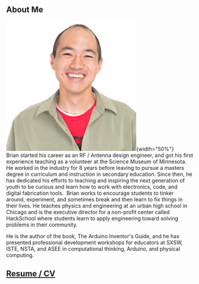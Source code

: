 ## About Me
![Headshot](/images/headshot_brian.png){width="50%"}  
Brian started his career as an RF / Antenna design engineer, and got his first experience teaching as a volunteer at the Science Museum of Minnesota. He worked in the industry for 8 years before leaving to pursue a masters degree in curriculum and instruction in secondary education. Since then, he has dedicated his efforts to teaching and inspiring the next generation of youth to be curious and learn how to work with electronics, code, and digital fabrication tools.
​
Brian works to encourage students to tinker around, experiment, and sometimes break and then learn to fix things in their lives. He teaches physics and engineering at an urban high school in Chicago and is the executive director for a non-profit center called HackSchool where students learn to apply engineering toward solving problems in their community. 

He is the author of the book, The Arduino Inventor's Guide, and he has presented professional development workshops for educators at SXSW, ISTE, NSTA, and ASEE in computational thinking, Arduino, and physical computing. 

## [Resume / CV](/resume)


